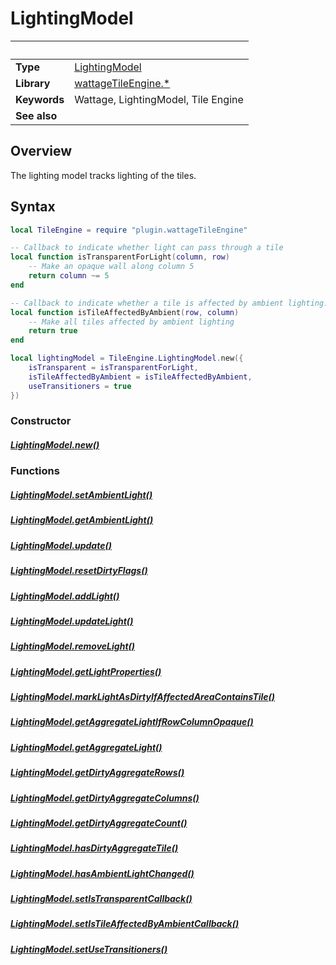 # LightingModel

|                      | &nbsp;
| -------------------- | ---------------------------------------------------------------
| __Type__             | [LightingModel](type_lightingModel.markdown)
| __Library__          | [wattageTileEngine.*](../Readme.markdown)
| __Keywords__         | Wattage, LightingModel, Tile Engine
| __See also__         |

## Overview

The lighting model tracks lighting of the tiles.

## Syntax

``````lua
local TileEngine = require "plugin.wattageTileEngine"

-- Callback to indicate whether light can pass through a tile
local function isTransparentForLight(column, row)
    -- Make an opaque wall along column 5
    return column ~= 5
end

-- Callback to indicate whether a tile is affected by ambient lighting.
local function isTileAffectedByAmbient(row, column)
    -- Make all tiles affected by ambient lighting
    return true
end

local lightingModel = TileEngine.LightingModel.new({
    isTransparent = isTransparentForLight,
    isTileAffectedByAmbient = isTileAffectedByAmbient,
    useTransitioners = true
})
``````
### Constructor

##### [LightingModel.new()](new.markdown)


### Functions

##### [LightingModel.setAmbientLight()](setAmbientLight.markdown)

##### [LightingModel.getAmbientLight()](getAmbientLight.markdown)

##### [LightingModel.update()](update.markdown)

##### [LightingModel.resetDirtyFlags()](resetDirtyFlags.markdown)

##### [LightingModel.addLight()](addLight.markdown)

##### [LightingModel.updateLight()](updateLight.markdown)

##### [LightingModel.removeLight()](removeLight.markdown)

##### [LightingModel.getLightProperties()](getLightProperties.markdown)

##### [LightingModel.markLightAsDirtyIfAffectedAreaContainsTile()](markLightAsDirtyIfAffectedAreaContainsTile.markdown)

##### [LightingModel.getAggregateLightIfRowColumnOpaque()](getAggregateLightIfRowColumnOpaque.markdown)

##### [LightingModel.getAggregateLight()](getAggregateLight.markdown)

##### [LightingModel.getDirtyAggregateRows()](getDirtyAggregateRows.markdown)

##### [LightingModel.getDirtyAggregateColumns()](getDirtyAggregateColumns.markdown)

##### [LightingModel.getDirtyAggregateCount()](getDirtyAggregateCount.markdown)

##### [LightingModel.hasDirtyAggregateTile()](hasDirtyAggregateTile.markdown)

##### [LightingModel.hasAmbientLightChanged()](hasAmbientLightChanged.markdown)

##### [LightingModel.setIsTransparentCallback()](setIsTransparentCallback.markdown)

##### [LightingModel.setIsTileAffectedByAmbientCallback()](setIsTileAffectedByAmbientCallback.markdown)

##### [LightingModel.setUseTransitioners()](setUseTransitioners.markdown)